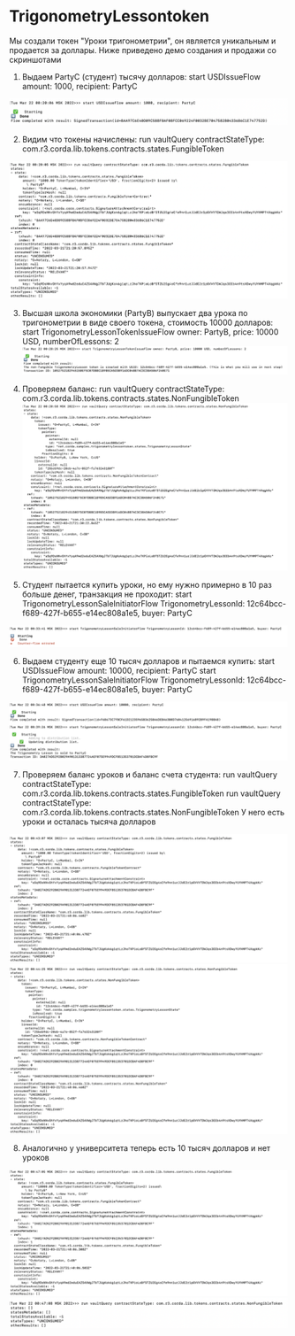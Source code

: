 # TrigonometryLessontoken

Мы создали токен "Уроки тригонометрии", он является уникальным и продается за доллары.
Ниже приведено демо создания и продажи со скриншотами

1) Выдаем PartyC (студент) тысячу долларов:
   start USDIssueFlow amount: 1000, recipient: PartyC

![plot](./pics/1.png)

2) Видим что токены начислены:
   run vaultQuery contractStateType: com.r3.corda.lib.tokens.contracts.states.FungibleToken

![plot](./pics/2.png)

3) Высшая школа экономики (PartyB) выпускает два урока по тригонометрии в виде своего токена, стоимость 10000 долларов:
   start TrigonometryLessonTokenIssueFlow owner: PartyB, price: 10000 USD, numberOfLessons: 2
![plot](./pics/3.png)

4) Проверяем баланс:
   run vaultQuery contractStateType: com.r3.corda.lib.tokens.contracts.states.NonFungibleToken
![plot](./pics/4.png)

5) Студент пытается купить уроки, но ему нужно примерно в 10 раз больше денег, транзакция не проходит:
   start TrigonometryLessonSaleInitiatorFlow TrigonometryLessonId: 12c64bcc-f689-427f-b655-e14ec808a1e5, buyer: PartyC

![plot](./pics/5.png)

6) Выдаем студенту еще 10 тысяч долларов и пытаемся купить:
   start USDIssueFlow amount: 10000, recipient: PartyC
   start TrigonometryLessonSaleInitiatorFlow TrigonometryLessonId: 12c64bcc-f689-427f-b655-e14ec808a1e5, buyer: PartyC

![plot](./pics/6.png)   

7) Проверяем баланс уроков и баланс счета студента:
   run vaultQuery contractStateType: com.r3.corda.lib.tokens.contracts.states.FungibleToken
   run vaultQuery contractStateType: com.r3.corda.lib.tokens.contracts.states.NonFungibleToken
У него есть уроки и осталась тысяча долларов

![plot](./pics/7.png)  
![plot](./pics/8.png)  

8) Аналогично у университета теперь есть 10 тысяч долларов и нет уроков

![plot](./pics/9.png)  
![plot](./pics/10.png)  